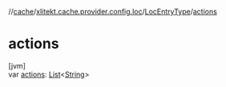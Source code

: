 //[cache](../../../index.md)/[xlitekt.cache.provider.config.loc](../index.md)/[LocEntryType](index.md)/[actions](actions.md)

# actions

[jvm]\
var [actions](actions.md): [List](https://kotlinlang.org/api/latest/jvm/stdlib/kotlin.collections/-list/index.html)&lt;[String](https://kotlinlang.org/api/latest/jvm/stdlib/kotlin/-string/index.html)&gt;
